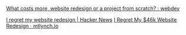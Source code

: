 
[What costs more, website redesign or a project from scratch? : webdev](https://old.reddit.com/r/webdev/comments/wprchj/what_costs_more_website_redesign_or_a_project)

[I regret my website redesign | Hacker News](https://news.ycombinator.com/item?id=32179563)
[I Regret My $46k Website Redesign · mtlynch.io](https://mtlynch.io/tinypilot-redesign/)
